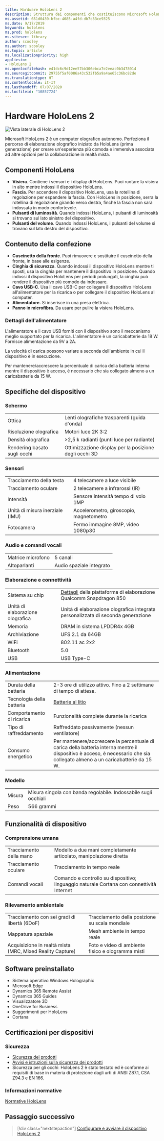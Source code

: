 ```yaml
---
title: Hardware HoloLens 2
description: Struttura dei componenti che costituiscono Microsoft HoloLens 2, l'ultima evoluzione del computer olografico Microsoft completamente autonomo che esegue Windows 10.
ms.assetid: 651d0430-bfbc-4685-a4fd-db7c33ce9325
ms.date: 9/17/2019
keywords: hololens
ms.prod: hololens
ms.sitesec: library
author: scooley
ms.author: scooley
ms.topic: article
ms.localizationpriority: high
appliesto:
- HoloLens 2
ms.openlocfilehash: e41dc6c9d12ee57bb306ebca7e2eeac0b3478014
ms.sourcegitcommit: 29755f5af0086a43c532fb5a9a4ae65c36bc82de
ms.translationtype: HT
ms.contentlocale: it-IT
ms.lasthandoff: 07/07/2020
ms.locfileid: "10857724"
---
```

# Hardware HoloLens 2

![Vista laterale di HoloLens 2](images/hololens2-exploded-medium.png)

Microsoft HoloLens 2 è un computer olografico autonomo.  Perfeziona il percorso di elaborazione olografico iniziato da HoloLens (prima generazione) per creare un'esperienza più comoda e immersiva associata ad altre opzioni per la collaborazione in realtà mista.

## Componenti HoloLens

- **Visiera**. Contiene i sensori e i display di HoloLens. Puoi ruotare la visiera in alto mentre indossi il dispositivo HoloLens.
- **Fascia**. Per accendere il dispositivo HoloLens, usa la rotellina di regolazione per espandere la fascia. Con HoloLens in posizione, serra la rotellina di regolazione girando verso destra, finché la fascia non sarà indossata in modo confortevole.
- **Pulsanti di luminosità**. Quando indossi HoloLens, i pulsanti di luminosità si trovano sul lato sinistro del dispositivo.
- **Pulsanti del volume**. Quando indossi HoloLens, i pulsanti del volume si trovano sul lato destro del dispositivo.

## Contenuto della confezione

- **Cuscinetto della fronte**. Puoi rimuovere e sostituire il cuscinetto della fronte, in base alle esigenze.
- **Cinghia di sicurezza**. Quando indossi il dispositivo HoloLens mentre ti sposti, usa la cinghia per mantenere il dispositivo in posizione. Quando indossi il dispositivo HoloLens per periodi prolungati, la cinghia può rendere il dispositivo più comodo da indossare.
- **Cavo USB-C**. Usa il cavo USB-C per collegare il dispositivo HoloLens all'alimentatore per la ricarica o per collegare il dispositivo HoloLens al computer.
- **Alimentatore.** Si inserisce in una presa elettrica.
- **Panno in microfibra**. Da usare per pulire la visiera HoloLens.

### Dettagli dell'alimentatore

L'alimentatore e il cavo USB forniti con il dispositivo sono il meccanismo meglio supportato per la ricarica. L'alimentatore è un caricabatterie da 18 W.  Fornisce alimentazione da 9V a 2A.

La velocità di carica possono variare a seconda dell'ambiente in cui il dispositivo è in esecuzione.

Per mantenere/accrescere la percentuale di carica della batteria interna mentre il dispositivo è acceso, è necessario che sia collegato almeno a un caricabatterie da 15 W.

## Specifiche del dispositivo

### Schermo

|   |   |
| - | - |
| Ottica | Lenti olografiche trasparenti (guida d'onda) |
| Risoluzione olografica | Motori luce 2K 3:2 |
| Densità olografica | >2,5 k radianti (punti luce per radiante) |
| Rendering basato sugli occhi | Ottimizzazione display per la posizione degli occhi 3D |

### Sensori

|   |   |
| - | - |
| Tracciamento della testa | 4 telecamere a luce visibile |
| Tracciamento oculare | 2 telecamere a infrarossi (IR) |
| Intensità | Sensore intensità tempo di volo 1MP |
| Unità di misura inerziale (IMU) | Accelerometro, giroscopio, magnetometro |
| Fotocamera | Fermo immagine 8MP, video 1080p30 |

### Audio e comandi vocali

|   |   |
| - | - |
| Matrice microfono | 5 canali |
| Altoparlanti | Audio spaziale integrato |

### Elaborazione e connettività

|   |   |
| - | - |
| Sistema su chip | [Dettagli](https://www.qualcomm.com/products/snapdragon-850-mobile-compute-platform) della piattaforma di elaborazione Qualcomm Snapdragon 850 |
| Unità di elaborazione olografica | Unità di elaborazione olografica integrata personalizzata di seconda generazione |
| Memoria | DRAM in sistema LPDDR4x 4GB |
| Archiviazione | UFS 2.1 da 64GB |
| WiFi | 802.11 ac 2x2 |
| Bluetooth | 5.0 |
| USB | USB Type-C |

### Alimentazione

|   |   |
| - | - |
| Durata della batteria | 2-3 ore di utilizzo attivo. Fino a 2 settimane di tempo di attesa. |
| Tecnologia della batteria | [Batterie al litio](https://www.microsoft.com/download/details.aspx?id=43388) |
| Comportamento di ricarica | Funzionalità complete durante la ricarica |
| Tipo di raffreddamento | Raffreddato passivamente (nessun ventilatore) |
| Consumo energetico | Per mantenere/accrescere la percentuale di carica della batteria interna mentre il dispositivo è acceso, è necessario che sia collegato almeno a un caricabatterie da 15 W. |

### Modello

|   |   |
| - | - |
| Misura | Misura singola con banda regolabile.  Indossabile sugli occhiali |
| Peso | 566 grammi |

## Funzionalità di dispositivo

### Comprensione umana

|   |   |
| - | - |
| Tracciamento della mano | Modello a due mani completamente articolato, manipolazione diretta |
| Tracciamento oculare | Tracciamento in tempo reale |
| Comandi vocali | Comando e controllo su dispositivo; linguaggio naturale Cortana con connettività Internet |

### Rilevamento ambientale

|   |   |
| - | - |
| Tracciamento con sei gradi di libertà (6DoF) | Tracciamento della posizione su scala mondiale |
| Mappatura spaziale | Mesh ambiente in tempo reale |
| Acquisizione in realtà mista (MRC, Mixed Reality Capture) | Foto e video di ambiente fisico e ologramma misti |

## Software preinstallato

- Sistema operativo Windows Holographic
- Microsoft Edge
- Dynamics 365 Remote Assist
- Dynamics 365 Guides
- Visualizzatore 3D
- OneDrive for Business
- Suggerimenti per HoloLens
- Cortana

## Certificazioni per dispositivi

### Sicurezza

* [Sicurezza dei prodotti](https://support.microsoft.com/en-us/help/4023454/safety-information)
* [Avvisi e istruzioni sulla sicurezza dei prodotti](https://support.microsoft.com/en-us/help/4558037/product-safety-warnings-and-instructions)
* Sicurezza per gli occhi: HoloLens 2 è stato testato ed è conforme ai requisiti di base in materia di protezione dagli urti di ANSI Z87.1, CSA Z94.3 e EN 166.

### Informazioni normative
[Normative HoloLens](https://support.microsoft.com/en-us/help/13761/hololens-regulatory-information)

## Passaggio successivo

> [!div class="nextstepaction"]
> [Configurare e avviare il dispositivo HoloLens 2](hololens2-setup.md)
